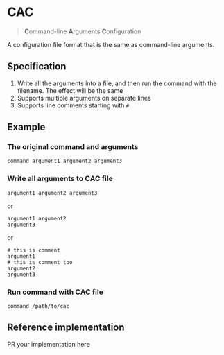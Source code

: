 # CAC

> **C**ommand-line **A**rguments **C**onfiguration

A configuration file format that is the same as command-line arguments.

## Specification

1. Write all the arguments into a file, and then run the command with the filename. The effect will be the same
2. Supports multiple arguments on separate lines
3. Supports line comments starting with `#`

## Example

### The original command and arguments

```
command argument1 argument2 argument3
```

### Write all arguments to CAC file

```
argument1 argument2 argument3
```
or
```
argument1 argument2
argument3
```
or
```
# this is comment
argument1
# this is comment too
argument2
argument3
```

### Run command with CAC file

```
command /path/to/cac
```

## Reference implementation

PR your implementation here
